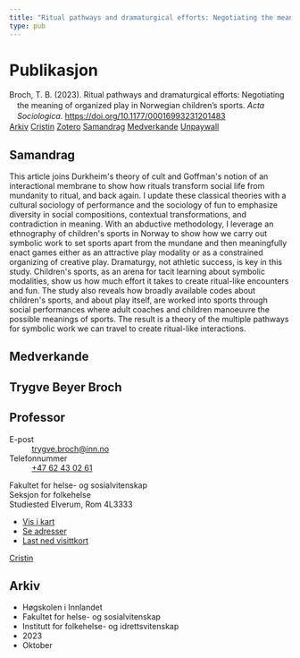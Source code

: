 ```yaml
---
title: "Ritual pathways and dramaturgical efforts: Negotiating the meaning of organized play in Norwegian children's sports"
type: pub
---
```

<h1>Publikasjon</h1>
<article id="csl-bib-container-QNXIXJN7" class="csl-bib-container">
  <div class="csl-bib-body" style="line-height: 1.35; padding-left: 1em; text-indent:-1em;">
  <div class="csl-entry">Broch, T. B. (2023). Ritual pathways and dramaturgical efforts: Negotiating the meaning of organized play in Norwegian children&#x2019;s sports. <i>Acta Sociologica</i>. <a href="https://doi.org/10.1177/00016993231201483">https://doi.org/10.1177/00016993231201483</a></div>
</div>
  <div class="csl-bib-buttons">
    <a href="#taxonomy-article-QNXIXJN7" class="csl-bib-button">Arkiv</a>
    <a href="https://app.cristin.no/results/show.jsf?id=2181857" alt="Cristin URL" class="csl-bib-button">Cristin</a>
    <a href="http://zotero.org/groups/5022929/items/QNXIXJN7" alt="Zotero URL" class="csl-bib-button">Zotero</a>
    <a href="#abstract-article-QNXIXJN7" class="csl-bib-button">Samandrag</a>
    <a href="#contributors-article-QNXIXJN7" class="csl-bib-button">Medverkande</a>
    <a href="https://journals.sagepub.com/doi/pdf/10.1177/00016993231201483" class="csl-bib-button">Unpaywall</a>
  </div>
  <div id="csl-bib-meta-container-QNXIXJN7"></div>
</article>
<div id="csl-bib-meta-QNXIXJN7" class="csl-bib-meta">
  <article id="abstract-article-QNXIXJN7" class="abstract-article">
    <h1>Samandrag</h1>
    This article joins Durkheim's theory of cult and Goffman's notion of an interactional membrane to show how rituals transform social life from mundanity to ritual, and back again. I update these classical theories with a cultural sociology of performance and the sociology of fun to emphasize diversity in social compositions, contextual transformations, and contradiction in meaning. With an abductive methodology, I leverage an ethnography of children's sports in Norway to show how we carry out symbolic work to set sports apart from the mundane and then meaningfully enact games either as an attractive play modality or as a constrained organizing of creative play. Dramaturgy, not athletic success, is key in this study. Children's sports, as an arena for tacit learning about symbolic modalities, show us how much effort it takes to create ritual-like encounters and fun. The study also reveals how broadly available codes about children's sports, and about play itself, are worked into sports through social performances where adult coaches and children manoeuvre the possible meanings of sports. The result is a theory of the multiple pathways for symbolic work we can travel to create ritual-like interactions.
  </article>
  <article id="contributors-article-QNXIXJN7" class="contributors-article">
    <h1>Medverkande</h1>
    <div class="personas">
<div class="vrtx-hinn-person-card">
<div class="photo">
<i class="lar la-user-circle missing-person"></i>
</div>
<div class="info">
<hgroup><h1>Trygve Beyer Broch</h1>
<h2>Professor</h2>
</hgroup><dl>
<dt>E-post</dt>
<dd>
<a href="mailto:trygve.broch@inn.no">trygve.broch@inn.no</a>
</dd>
<dt>Telefonnummer</dt>
<dd><a href="tel:+4762430261">
+47 62 43 02 61
</a></dd>
</dl>
<p>
Fakultet for helse- og sosialvitenskap<br>
Seksjon for folkehelse<br>
Studiested Elverum,
Rom 4L3333
</p>
<ul class="vrtx-hinn-links">
<li><a href="https://www.google.com/maps?q=60.88177,11.53669">Vis i kart</a></li>
<li><a href="https://www.inn.no/finn-en-ansatt/trygve-broch.html#vrtx-hinn-addresses">Se adresser</a></li>
<li><a href="https://www.inn.no/finn-en-ansatt/trygve-broch.html?vrtx=vcf">Last ned visittkort</a></li>
</ul>
</div>
</div>
<a href="https://app.cristin.no/persons/show.jsf?id=328623" alt="Cristin URL" class="personas-cristin">Cristin</a>
</div>
  </article>
  <article id="taxonomy-article-QNXIXJN7" class="taxonomy-article">
    <h1>Arkiv</h1>
    <ul>
      <li>Høgskolen i Innlandet</li>
      <li>Fakultet for helse- og sosialvitenskap</li>
      <li>Institutt for folkehelse- og idrettsvitenskap</li>
      <li>2023</li>
      <li>Oktober</li>
    </ul>
  </article>
</div>
